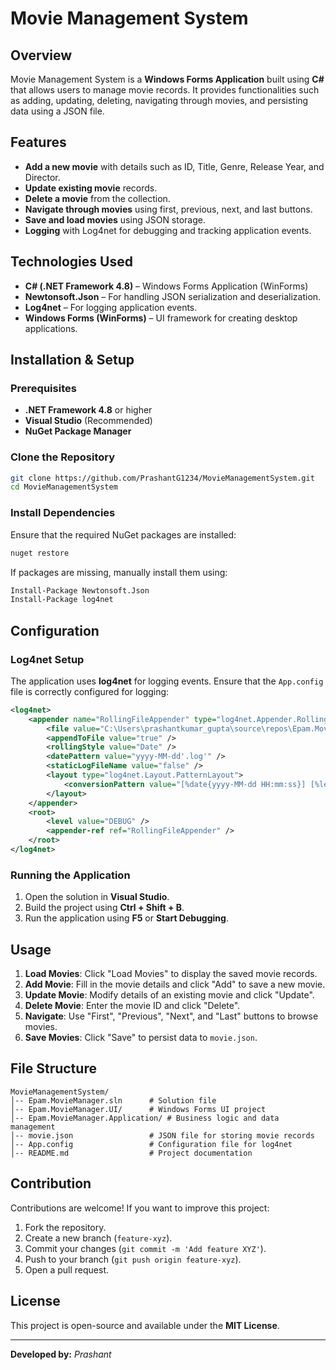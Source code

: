 # Movie Management System

## Overview
Movie Management System is a **Windows Forms Application** built using **C#** that allows users to manage movie records. It provides functionalities such as adding, updating, deleting, navigating through movies, and persisting data using a JSON file.

## Features
- **Add a new movie** with details such as ID, Title, Genre, Release Year, and Director.
- **Update existing movie** records.
- **Delete a movie** from the collection.
- **Navigate through movies** using first, previous, next, and last buttons.
- **Save and load movies** using JSON storage.
- **Logging** with Log4net for debugging and tracking application events.

## Technologies Used
- **C# (.NET Framework 4.8)** – Windows Forms Application (WinForms)
- **Newtonsoft.Json** – For handling JSON serialization and deserialization.
- **Log4net** – For logging application events.
- **Windows Forms (WinForms)** – UI framework for creating desktop applications.

## Installation & Setup
### Prerequisites
- **.NET Framework 4.8** or higher
- **Visual Studio** (Recommended)
- **NuGet Package Manager**

### Clone the Repository
```sh
git clone https://github.com/PrashantG1234/MovieManagementSystem.git
cd MovieManagementSystem
```

### Install Dependencies
Ensure that the required NuGet packages are installed:
```sh
nuget restore
```
If packages are missing, manually install them using:
```sh
Install-Package Newtonsoft.Json
Install-Package log4net
```

## Configuration
### Log4net Setup
The application uses **log4net** for logging events. Ensure that the `App.config` file is correctly configured for logging:
```xml
<log4net>
    <appender name="RollingFileAppender" type="log4net.Appender.RollingFileAppender">
        <file value="C:\Users\prashantkumar_gupta\source\repos\Epam.MovieManager\application.log" />
        <appendToFile value="true" />
        <rollingStyle value="Date" />
        <datePattern value="yyyy-MM-dd'.log'" />
        <staticLogFileName value="false" />
        <layout type="log4net.Layout.PatternLayout">
            <conversionPattern value="[%date{yyyy-MM-dd HH:mm:ss}] [%level] %message%newline" />
        </layout>
    </appender>
    <root>
        <level value="DEBUG" />
        <appender-ref ref="RollingFileAppender" />
    </root>
</log4net>
```

### Running the Application
1. Open the solution in **Visual Studio**.
2. Build the project using **Ctrl + Shift + B**.
3. Run the application using **F5** or **Start Debugging**.

## Usage
1. **Load Movies**: Click "Load Movies" to display the saved movie records.
2. **Add Movie**: Fill in the movie details and click "Add" to save a new movie.
3. **Update Movie**: Modify details of an existing movie and click "Update".
4. **Delete Movie**: Enter the movie ID and click "Delete".
5. **Navigate**: Use "First", "Previous", "Next", and "Last" buttons to browse movies.
6. **Save Movies**: Click "Save" to persist data to `movie.json`.

## File Structure
```
MovieManagementSystem/
│-- Epam.MovieManager.sln      # Solution file
│-- Epam.MovieManager.UI/      # Windows Forms UI project
│-- Epam.MovieManager.Application/ # Business logic and data management
│-- movie.json                 # JSON file for storing movie records
│-- App.config                 # Configuration file for log4net
│-- README.md                  # Project documentation
```

## Contribution
Contributions are welcome! If you want to improve this project:
1. Fork the repository.
2. Create a new branch (`feature-xyz`).
3. Commit your changes (`git commit -m 'Add feature XYZ'`).
4. Push to your branch (`git push origin feature-xyz`).
5. Open a pull request.

## License
This project is open-source and available under the **MIT License**.

---
**Developed by:** *Prashant*

